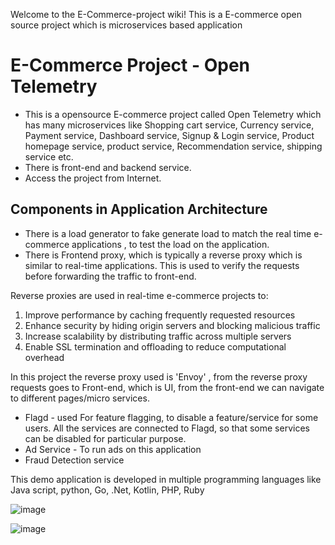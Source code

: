 Welcome to the E-Commerce-project wiki!
This is a E-commerce open source project which is microservices based application
# E-Commerce Project - Open Telemetry

* This is a opensource E-commerce project called Open Telemetry which has many microservices like Shopping cart service, Currency service, Payment service, Dashboard service, Signup & Login service, Product homepage service, product service, Recommendation service, shipping service   etc. 
* There is front-end and backend service. 
* Access the project from Internet.

## Components in Application Architecture
* There is a load generator to fake generate load to match the real time e-commerce applications , to test the load on the application. 
* There is Frontend proxy, which is typically a reverse proxy which is similar to real-time applications. This is used to verify the requests before forwarding the traffic to front-end. 

Reverse proxies are used in real-time e-commerce projects to:

1. Improve performance by caching frequently requested resources
2. Enhance security by hiding origin servers and blocking malicious traffic
3. Increase scalability by distributing traffic across multiple servers
4. Enable SSL termination and offloading to reduce computational overhead

In this project the reverse proxy used is 'Envoy' , from the reverse proxy requests goes to Front-end, which is UI, from the front-end we can navigate to different pages/micro services. 

* Flagd - used For feature flagging, to disable a feature/service for some users. All the services are connected to Flagd, so that some services can be disabled for particular purpose.
* Ad Service - To run ads on this application
* Fraud Detection service 

This demo application is developed in multiple programming languages like Java script, python, Go, .Net, Kotlin, PHP, Ruby 


![image](https://github.com/user-attachments/assets/9cbb8cc6-7197-44da-9049-b78147424254)


![image](https://github.com/user-attachments/assets/897f78e4-6e1e-44d1-86a5-3b3f18275041)





